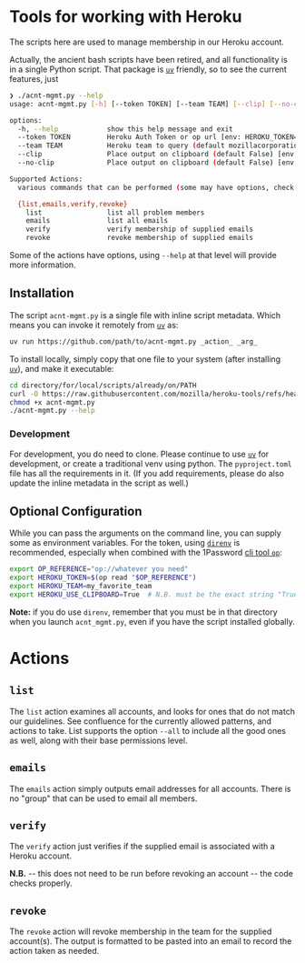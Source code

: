 # Tools for working with Heroku

The scripts here are used to manage membership in our Heroku account.

Actually, the ancient bash scripts have been retired, and all functionality is
in a single Python script. That package is [`uv`][uv] friendly, so to see the
current features, just
```bash
❯ ./acnt-mgmt.py --help
usage: acnt-mgmt.py [-h] [--token TOKEN] [--team TEAM] [--clip] [--no-clip] {list,emails,verify,revoke} ...

options:
  -h, --help            show this help message and exit
  --token TOKEN         Heroku Auth Token or op url [env: HEROKU_TOKEN=]
  --team TEAM           Heroku team to query (default mozillacorporation) [env: HEROKU_TEAM=]
  --clip                Place output on clipboard (default False) [env: HEROKU_USE_CLIPBOARD=]
  --no-clip             Place output on clipboard (default False) [env: HEROKU_USE_CLIPBOARD=]

Supported Actions:
  various commands that can be performed (some may have options, check their --help)

  {list,emails,verify,revoke}
    list                list all problem members
    emails              list all emails
    verify              verify membership of supplied emails
    revoke              revoke membership of supplied emails
```
Some of the actions have options, using `--help` at that level will provide
more information.

## Installation

The script `acnt-mgmt.py` is a single file with inline script metadata. Which
means you can invoke it remotely from [`uv`][uv] as:
```bash
uv run https://github.com/path/to/acnt-mgmt.py _action_ _arg_
```

To install locally, simply copy that one file to your system (after installing
[`uv`][uv]), and make it executable:
```bash
cd directory/for/local/scripts/already/on/PATH
curl -O https://raw.githubusercontent.com/mozilla/heroku-tools/refs/heads/main/accounts/acnt-mgmt.py
chmod +x acnt-mgmt.py
./acnt-mgmt.py --help
```

### Development


For development, you do need to clone. Please continue to use [`uv`][uv] for
development, or create a traditional venv using python. The `pyproject.toml`
file has all the requirements in it. (If you add requirements, please do also
update the inline metadata in the script as well.)

## Optional Configuration

While you can pass the arguments on the command line, you can supply some as
environment variables. For the token, using [`direnv`][direnv] is recommended,
especially when combined with the 1Password [cli tool `op`][op]:

```bash
export OP_REFERENCE="op://whatever you need"
export HEROKU_TOKEN=$(op read "$OP_REFERENCE")
export HEROKU_TEAM=my_favorite_team
export HEROKU_USE_CLIPBOARD=True  # N.B. must be the exact string "True" to be true.
```

**Note:** if you do use `direnv`, remember that you must be in that directory
when you launch `acnt_mgmt.py`, even if you have the script installed globally.

# Actions

## `list`

The `list` action examines all accounts, and looks for ones that do not match
our guidelines. See confluence for the currently allowed patterns, and actions
to take. List supports the option `--all` to include all the good ones as well,
along with their base permissions level.

## `emails`

The `emails` action simply outputs email addresses for all accounts. There is
no "group" that can be used to email all members.

## `verify`

The `verify` action just verifies if the supplied email is associated with a
Heroku account.

**N.B.** -- this does not need to be run before revoking an account -- the
code checks properly.

## `revoke`

The `revoke` action will revoke membership in the team for the supplied
account(s). The output is formatted to be pasted into an email to record the
action taken as needed.


[uv]: https://github.com/astral-sh/uv
[direnv]: https://direnv.net/
[op]: https://developer.1password.com/docs/cli/get-started/
